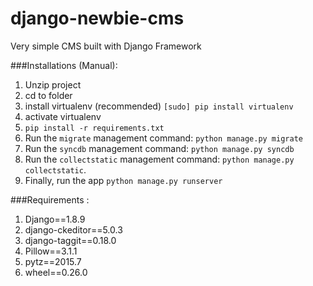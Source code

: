 # django-newbie-cms
Very simple CMS built with Django Framework

###Installations (Manual):
1. Unzip project
2. cd to folder
3. install virtualenv (recommended) ``[sudo] pip install virtualenv``
4. activate virtualenv
5. ``pip install -r requirements.txt``
6. Run the ``migrate`` management command: ``python manage.py migrate``
7. Run the ``syncdb`` management command: ``python manage.py syncdb``
8. Run the ``collectstatic`` management command: ``python manage.py collectstatic``.
9. Finally, run the app ``python manage.py runserver``

###Requirements :
1. Django==1.8.9
2. django-ckeditor==5.0.3
3. django-taggit==0.18.0
4. Pillow==3.1.1
5. pytz==2015.7
6. wheel==0.26.0
